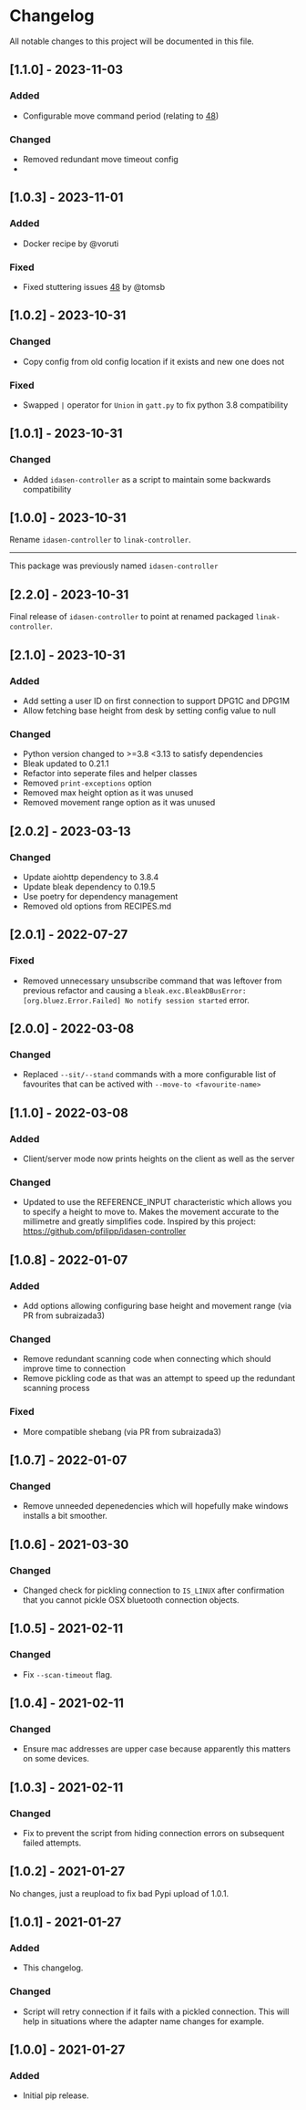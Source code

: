 # Changelog

All notable changes to this project will be documented in this file.


## [1.1.0] - 2023-11-03

### Added

- Configurable move command period (relating to [48](https://github.com/rhyst/linak-controller/issues/48))

### Changed

- Removed redundant move timeout config
- 
## [1.0.3] - 2023-11-01

### Added

- Docker recipe by @voruti

### Fixed

- Fixed stuttering issues [48](https://github.com/rhyst/linak-controller/issues/48) by @tomsb

## [1.0.2] - 2023-10-31

### Changed

- Copy config from old config location if it exists and new one does not

### Fixed

- Swapped `|` operator for `Union` in `gatt.py` to fix python 3.8 compatibility

## [1.0.1] - 2023-10-31

### Changed

- Added `idasen-controller` as a script to maintain some backwards compatibility

## [1.0.0] - 2023-10-31

Rename `idasen-controller` to `linak-controller`.

---

This package was previously named `idasen-controller`

## [2.2.0] - 2023-10-31

Final release of `idasen-controller` to point at renamed packaged `linak-controller`.

## [2.1.0] - 2023-10-31

### Added

- Add setting a user ID on first connection to support DPG1C and DPG1M
- Allow fetching base height from desk by setting config value to null

### Changed

- Python version changed to >=3.8 <3.13 to satisfy dependencies
- Bleak updated to 0.21.1
- Refactor into seperate files and helper classes
- Removed `print-exceptions` option
- Removed max height option as it was unused
- Removed movement range option as it was unused

## [2.0.2] - 2023-03-13

### Changed

- Update aiohttp dependency to 3.8.4
- Update bleak dependency to 0.19.5
- Use poetry for dependency management
- Removed old options from RECIPES.md


## [2.0.1] - 2022-07-27

### Fixed

- Removed unnecessary unsubscribe command that was leftover from previous refactor and causing a `bleak.exc.BleakDBusError: [org.bluez.Error.Failed] No notify session started` error.

## [2.0.0] - 2022-03-08

### Changed

- Replaced `--sit/--stand` commands with a more configurable list of favourites that can be actived with `--move-to <favourite-name>`

## [1.1.0] - 2022-03-08

### Added

- Client/server mode now prints heights on the client as well as the server

### Changed

- Updated to use the REFERENCE_INPUT characteristic which allows you to specify a height to move to. Makes the movement accurate to the millimetre and greatly simplifies code. Inspired by this project: https://github.com/pfilipp/idasen-controller

## [1.0.8] - 2022-01-07

### Added

- Add options allowing configuring base height and movement range (via PR from subraizada3)

### Changed

- Remove redundant scanning code when connecting which should improve time to connection
- Remove pickling code as that was an attempt to speed up the redundant scanning process

### Fixed

- More compatible shebang (via PR from subraizada3)

## [1.0.7] - 2022-01-07

### Changed

- Remove unneeded depenedencies which will hopefully make windows installs a bit smoother.

## [1.0.6] - 2021-03-30

### Changed

- Changed check for pickling connection to `IS_LINUX` after confirmation that you cannot pickle OSX bluetooth connection objects.

## [1.0.5] - 2021-02-11

### Changed

- Fix `--scan-timeout` flag.

## [1.0.4] - 2021-02-11

### Changed

- Ensure mac addresses are upper case because apparently this matters on some devices.

## [1.0.3] - 2021-02-11

### Changed

- Fix to prevent the script from hiding connection errors on subsequent failed attempts.

## [1.0.2] - 2021-01-27

No changes, just a reupload to fix bad Pypi upload of 1.0.1.

## [1.0.1] - 2021-01-27

### Added

- This changelog.

### Changed

- Script will retry connection if it fails with a pickled connection. This will help in situations where the adapter name changes for example.

## [1.0.0] - 2021-01-27

### Added

- Initial pip release.
